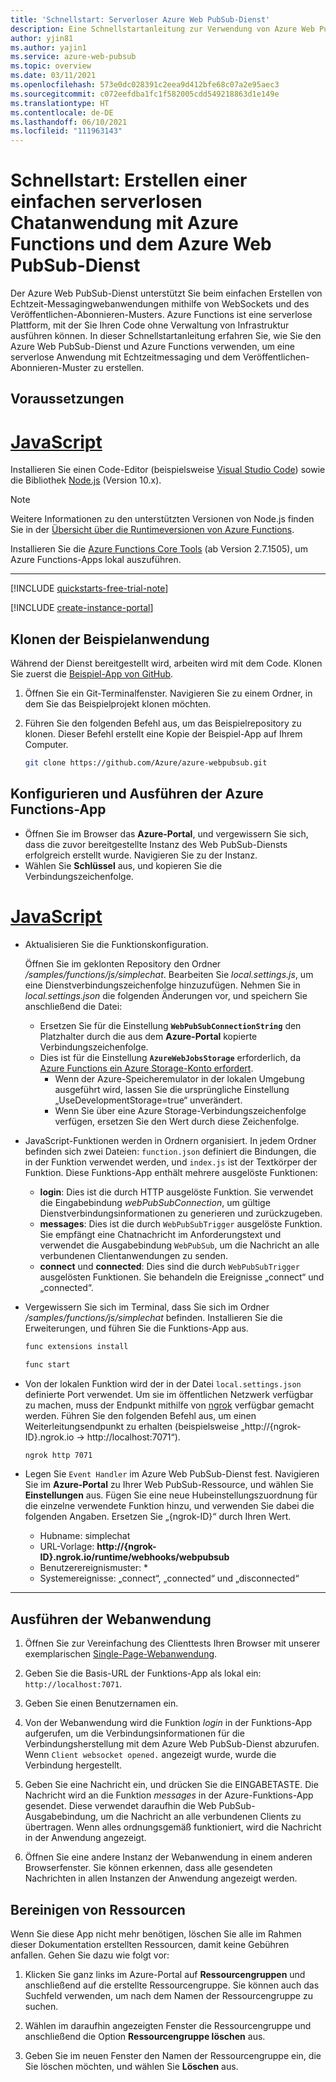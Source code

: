 ```yaml
---
title: 'Schnellstart: Serverloser Azure Web PubSub-Dienst'
description: Eine Schnellstartanleitung zur Verwendung von Azure Web PubSub-Dienst und Azure Functions für eine serverlosen Anwendung.
author: yjin81
ms.author: yajin1
ms.service: azure-web-pubsub
ms.topic: overview
ms.date: 03/11/2021
ms.openlocfilehash: 573e0dc028391c2eea9d412bfe68c07a2e95aec3
ms.sourcegitcommit: c072eefdba1fc1f582005cdd549218863d1e149e
ms.translationtype: HT
ms.contentlocale: de-DE
ms.lasthandoff: 06/10/2021
ms.locfileid: "111963143"
---
```

# <a name="quickstart-create-a-serverless-simple-chat-application-with-azure-functions-and-azure-web-pubsub-service"></a>Schnellstart: Erstellen einer einfachen serverlosen Chatanwendung mit Azure Functions und dem Azure Web PubSub-Dienst 

Der Azure Web PubSub-Dienst unterstützt Sie beim einfachen Erstellen von Echtzeit-Messagingwebanwendungen mithilfe von WebSockets und des Veröffentlichen-Abonnieren-Musters. Azure Functions ist eine serverlose Plattform, mit der Sie Ihren Code ohne Verwaltung von Infrastruktur ausführen können. In dieser Schnellstartanleitung erfahren Sie, wie Sie den Azure Web PubSub-Dienst und Azure Functions verwenden, um eine serverlose Anwendung mit Echtzeitmessaging und dem Veröffentlichen-Abonnieren-Muster zu erstellen.

## <a name="prerequisites"></a>Voraussetzungen

# <a name="javascript"></a>[JavaScript](#tab/javascript)

Installieren Sie einen Code-Editor (beispielsweise [Visual Studio Code](https://code.visualstudio.com/)) sowie die Bibliothek [Node.js](https://nodejs.org/en/download/) (Version 10.x).

   > [!NOTE]
   > Weitere Informationen zu den unterstützten Versionen von Node.js finden Sie in der [Übersicht über die Runtimeversionen von Azure Functions](../azure-functions/functions-versions.md#languages).

Installieren Sie die [Azure Functions Core Tools](https://github.com/Azure/azure-functions-core-tools#installing) (ab Version 2.7.1505), um Azure Functions-Apps lokal auszuführen.

---

[!INCLUDE [quickstarts-free-trial-note](../../includes/quickstarts-free-trial-note.md)]

[!INCLUDE [create-instance-portal](includes/create-instance-portal.md)]

## <a name="clone-the-sample-application"></a>Klonen der Beispielanwendung

Während der Dienst bereitgestellt wird, arbeiten wird mit dem Code. Klonen Sie zuerst die [Beispiel-App von GitHub](https://github.com/Azure/azure-webpubsub/tree/main/samples/functions/js/simplechat).

1. Öffnen Sie ein Git-Terminalfenster. Navigieren Sie zu einem Ordner, in dem Sie das Beispielprojekt klonen möchten.

1. Führen Sie den folgenden Befehl aus, um das Beispielrepository zu klonen. Dieser Befehl erstellt eine Kopie der Beispiel-App auf Ihrem Computer.

    ```bash
    git clone https://github.com/Azure/azure-webpubsub.git
    ```

## <a name="configure-and-run-the-azure-function-app"></a>Konfigurieren und Ausführen der Azure Functions-App

- Öffnen Sie im Browser das **Azure-Portal**, und vergewissern Sie sich, dass die zuvor bereitgestellte Instanz des Web PubSub-Diensts erfolgreich erstellt wurde. Navigieren Sie zu der Instanz.
- Wählen Sie **Schlüssel** aus, und kopieren Sie die Verbindungszeichenfolge.

# <a name="javascript"></a>[JavaScript](#tab/javascript)

- Aktualisieren Sie die Funktionskonfiguration.

  Öffnen Sie im geklonten Repository den Ordner */samples/functions/js/simplechat*. Bearbeiten Sie *local.settings.js*, um eine Dienstverbindungszeichenfolge hinzuzufügen.
  Nehmen Sie in *local.settings.json* die folgenden Änderungen vor, und speichern Sie anschließend die Datei:
    - Ersetzen Sie für die Einstellung **`WebPubSubConnectionString`** den Platzhalter *<connection-string>* durch die aus dem **Azure-Portal** kopierte Verbindungszeichenfolge. 
    - Dies ist für die Einstellung **`AzureWebJobsStorage`** erforderlich, da [Azure Functions ein Azure Storage-Konto erfordert](../azure-functions/storage-considerations.md).
        - Wenn der Azure-Speicheremulator in der lokalen Umgebung ausgeführt wird, lassen Sie die ursprüngliche Einstellung „UseDevelopmentStorage=true“ unverändert.
        - Wenn Sie über eine Azure Storage-Verbindungszeichenfolge verfügen, ersetzen Sie den Wert durch diese Zeichenfolge.
 
- JavaScript-Funktionen werden in Ordnern organisiert. In jedem Ordner befinden sich zwei Dateien: `function.json` definiert die Bindungen, die in der Funktion verwendet werden, und `index.js` ist der Textkörper der Funktion. Diese Funktions-App enthält mehrere ausgelöste Funktionen:

    - **login**: Dies ist die durch HTTP ausgelöste Funktion. Sie verwendet die Eingabebindung *webPubSubConnection*, um gültige Dienstverbindungsinformationen zu generieren und zurückzugeben.
    - **messages**: Dies ist die durch `WebPubSubTrigger` ausgelöste Funktion. Sie empfängt eine Chatnachricht im Anforderungstext und verwendet die Ausgabebindung `WebPubSub`, um die Nachricht an alle verbundenen Clientanwendungen zu senden.
    - **connect** und **connected**: Dies sind die durch `WebPubSubTrigger` ausgelösten Funktionen. Sie behandeln die Ereignisse „connect“ und „connected“.

- Vergewissern Sie sich im Terminal, dass Sie sich im Ordner */samples/functions/js/simplechat* befinden. Installieren Sie die Erweiterungen, und führen Sie die Funktions-App aus.

    ```bash
    func extensions install

    func start
    ```

- Von der lokalen Funktion wird der in der Datei `local.settings.json` definierte Port verwendet. Um sie im öffentlichen Netzwerk verfügbar zu machen, muss der Endpunkt mithilfe von [ngrok](https://ngrok.com) verfügbar gemacht werden. Führen Sie den folgenden Befehl aus, um einen Weiterleitungsendpunkt zu erhalten (beispielsweise „http://{ngrok-ID}.ngrok.io -> http://localhost:7071“).

    ```bash
    ngrok http 7071
    ```    

- Legen Sie `Event Handler` im Azure Web PubSub-Dienst fest. Navigieren Sie im **Azure-Portal** zu Ihrer Web PubSub-Ressource, und wählen Sie **Einstellungen** aus. Fügen Sie eine neue Hubeinstellungszuordnung für die einzelne verwendete Funktion hinzu, und verwenden Sie dabei die folgenden Angaben. Ersetzen Sie „{ngrok-ID}“ durch Ihren Wert.

   - Hubname: simplechat
   - URL-Vorlage: **http://{ngrok-ID}.ngrok.io/runtime/webhooks/webpubsub**
   - Benutzerereignismuster: *
   - Systemereignisse: „connect“, „connected“ und „disconnected“

---

## <a name="run-the-web-application"></a>Ausführen der Webanwendung

1. Öffnen Sie zur Vereinfachung des Clienttests Ihren Browser mit unserer exemplarischen [Single-Page-Webanwendung](http://jialinxin.github.io/webpubsub/). 

1. Geben Sie die Basis-URL der Funktions-App als lokal ein: `http://localhost:7071`.

1. Geben Sie einen Benutzernamen ein.

1. Von der Webanwendung wird die Funktion *login* in der Funktions-App aufgerufen, um die Verbindungsinformationen für die Verbindungsherstellung mit dem Azure Web PubSub-Dienst abzurufen. Wenn `Client websocket opened.` angezeigt wurde, wurde die Verbindung hergestellt. 

1. Geben Sie eine Nachricht ein, und drücken Sie die EINGABETASTE. Die Nachricht wird an die Funktion *messages* in der Azure-Funktions-App gesendet. Diese verwendet daraufhin die Web PubSub-Ausgabebindung, um die Nachricht an alle verbundenen Clients zu übertragen. Wenn alles ordnungsgemäß funktioniert, wird die Nachricht in der Anwendung angezeigt.

1. Öffnen Sie eine andere Instanz der Webanwendung in einem anderen Browserfenster. Sie können erkennen, dass alle gesendeten Nachrichten in allen Instanzen der Anwendung angezeigt werden.

## <a name="clean-up-resources"></a>Bereinigen von Ressourcen

Wenn Sie diese App nicht mehr benötigen, löschen Sie alle im Rahmen dieser Dokumentation erstellten Ressourcen, damit keine Gebühren anfallen. Gehen Sie dazu wie folgt vor:

1. Klicken Sie ganz links im Azure-Portal auf **Ressourcengruppen** und anschließend auf die erstellte Ressourcengruppe. Sie können auch das Suchfeld verwenden, um nach dem Namen der Ressourcengruppe zu suchen.

1. Wählen im daraufhin angezeigten Fenster die Ressourcengruppe und anschließend die Option **Ressourcengruppe löschen** aus.

1. Geben Sie im neuen Fenster den Namen der Ressourcengruppe ein, die Sie löschen möchten, und wählen Sie **Löschen** aus.